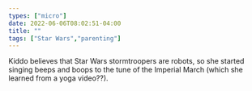 ```yaml
---
types: ["micro"]
date: 2022-06-06T08:02:51-04:00
title: ""
tags: ["Star Wars","parenting"]
---
```

Kiddo believes that Star Wars stormtroopers are robots, so she started singing beeps and boops to the tune of the Imperial March (which she learned from a yoga video??).
